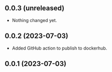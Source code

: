 ## 0.0.3 (unreleased)


- Nothing changed yet.


## 0.0.2 (2023-07-03)


- Added GitHub action to publish to dockerhub.


## 0.0.1 (2023-07-03)
